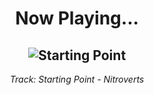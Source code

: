 <div align="center"> 
<h1>Now Playing...</h1>

![Starting Point](https://i.scdn.co/image/ab67616d00001e0285a3aa8132dac826c63711ff)
--
_<p>Track: Starting Point - Nitroverts </p>_
</div>
